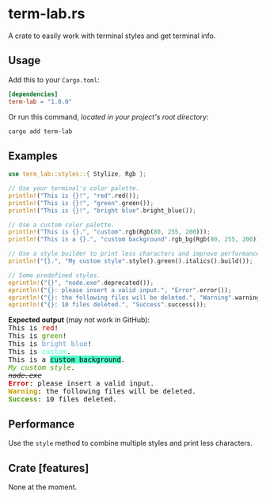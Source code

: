 # term-lab.rs
A crate to easily work with terminal styles and get terminal info.

## Usage
Add this to your `Cargo.toml`:
```toml
[dependencies]
term-lab = "1.0.0"
```
Or run this command, *located in your project's root directory*:
```bash
cargo add term-lab
```

## Examples
```rust
use term_lab::styles::{ Stylize, Rgb };

// Use your terminal's color palette.
println!("This is {}!", "red".red());
println!("This is {}!", "green".green());
println!("This is {}!", "bright blue".bright_blue());

// Use a custom color palette.
println!("This is {}.", "custom".rgb(Rgb(80, 255, 200)));
println!("This is a {}.", "custom background".rgb_bg(Rgb(80, 255, 200)));

// Use a style builder to print less characters and improve performance.
println!("{}.", "My custom style".style().green().italics().build()); 

// Some predefined styles.
eprintln!("{}", "node.exe".deprecated());
eprintln!("{}: please insert a valid input.", "Error".error());
eprintln!("{}: the following files will be deleted.", "Warning".warning());
eprintln!("{}: 10 files deleted.", "Success".success());
```

**Expected output** (may not work in GitHub):<br>
<span style="font-family: monospace">
This is <span style="color: #CC0000;">red</span>!<br>
This is <span style="color: #4E9A06;">green</span>!<br>
This is <span style="color: #729FCF;">bright blue</span>!<br>
This is <span style="color: rgb(80, 255, 200);">custom</span>.<br>
This is a <span style="color: black; background-color: rgb(80, 255, 200);">custom background</span>.<br>
<span style="font-style: italic; color: #4E9A06;">My custom style</span>.<br>
<strike><span style="font-style: italic">node.exe</span></strike><br>
<b><span style="color: #CC0000;">Error</span></b>: please insert a valid input.<br>
<b><span style="color: #C4A000;">Warning</span></b>: the following files will be deleted.<br>
<b><span style="color: #4E9A06;">Success</span></b>: 10 files deleted.<br>
</span>

## Performance
Use the `style` method to combine multiple styles and print less characters.

## Crate \[features\]
None at the moment.
